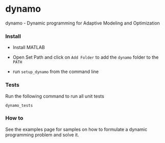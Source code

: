# dynamo

dynamo - Dynamic programming for Adaptive Modeling and Optimization

### Install

* Install MATLAB

* Open Set Path and click on `Add Folder` to add the `dynamo` folder to the `PATH`

* run `setup_dynamo` from the command line

### Tests

Run the following command to run all unit tests

    dynamo_tests

### How to

See the examples page for samples on how to formulate a dynamic programming problem and solve it.
